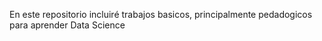 En este repositorio incluiré trabajos basicos, principalmente pedadogicos para aprender Data Science